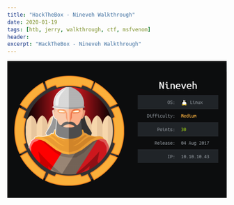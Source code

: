 ```yaml
---
title: "HackTheBox - Nineveh Walkthrough"
date: 2020-01-19 
tags: [htb, jerry, walkthrough, ctf, msfvenom]
header:  
excerpt: "HackTheBox - Nineveh Walkthrough"
---
```


![jerry](/images/htb/nineveh/nineveh.PNG)